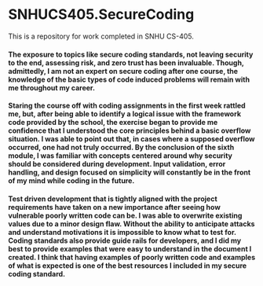 # SNHUCS405.SecureCoding
This is a repository for work completed in SNHU CS-405. 

#### The exposure to topics like secure coding standards, not leaving security to the end, assessing risk, and zero trust has been invaluable. Though, admittedly, I am not an expert on secure coding after one course, the knowledge of the basic types of code induced problems will remain with me throughout my career. 
####	Staring the course off with coding assignments in the first week rattled me, but, after being able to identify a logical issue with the framework code provided by the school, the exercise began to provide me confidence that I understood the core principles behind a basic overflow situation. I was able to point out that, in cases where a supposed overflow occurred, one had not truly occurred. By the conclusion of the sixth module, I was familiar with concepts centered around why security should be considered during development. Input validation, error handling, and design focused on simplicity will constantly be in the front of my mind while coding in the future. 
#### Test driven development that is tightly aligned with the project requirements have taken on a new importance after seeing how vulnerable poorly written code can be. I was able to overwrite existing values due to a minor design flaw. Without the ability to anticipate attacks and understand motivations it is impossible to know what to test for. Coding standards also provide guide rails for developers, and I did my best to provide examples that were easy to understand in the document I created. I think that having examples of poorly written code and examples of what is expected is one of the best resources I included in my secure coding standard. 

